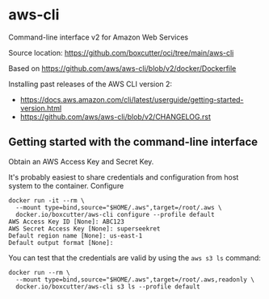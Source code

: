 # aws-cli

Command-line interface v2 for Amazon Web Services

Source location: https://github.com/boxcutter/oci/tree/main/aws-cli

Based on https://github.com/aws/aws-cli/blob/v2/docker/Dockerfile

Installing past releases of the AWS CLI version 2:
- https://docs.aws.amazon.com/cli/latest/userguide/getting-started-version.html
- https://github.com/aws/aws-cli/blob/v2/CHANGELOG.rst

## Getting started with the command-line interface

Obtain an AWS Access Key and Secret Key.

It's probably easiest to share credentials and configuration from host system
to the container. Configure

```
docker run -it --rm \
  --mount type=bind,source="$HOME/.aws",target=/root/.aws \
  docker.io/boxcutter/aws-cli configure --profile default
AWS Access Key ID [None]: ABC123
AWS Secret Access Key [None]: superseekret
Default region name [None]: us-east-1
Default output format [None]:
```

You can test that the credentials are valid by using the `aws s3 ls` command:

```
docker run --rm \
  --mount type=bind,source="$HOME/.aws",target=/root/.aws,readonly \
  docker.io/boxcutter/aws-cli s3 ls --profile default
```